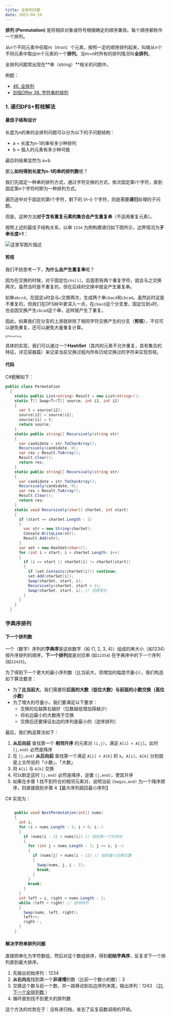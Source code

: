 ```yaml
---
title: 全排列问题
date: 2023-04-19
---
```


**排列 (Permutation)** 是将相异对象或符号根据确定的顺序重排。每个顺序都称作一个排列。

从n个不同元素中任取m（m≤n）个元素，按照一定的顺序排列起来，叫做从n个不同元素中取出m个元素的一个**排列**。当m=n时所有的排列情况叫**全排列**。

全排列问题常出现在**串（string）**相关的问题中。

例题：

- [46. 全排列](https://leetcode.cn/problems/permutations/)
- [剑指Offer 38. 字符串的排列](https://leetcode.cn/problems/zi-fu-chuan-de-pai-lie-lcof/)

<!-- more -->

### 1. 递归DFS+剪枝解法

#### 最佳子结构设计

长度为n的串的全排列问题可以分为以下的子问题结构：

- a = 长度为n-1的串有多少种排列
- b = 插入的元素有多少种可能

最后的结果显然为 a+b

那么**如何得到长度为n-1的串的排列数**呢？

我们先固定一种串的排列方式，通过字符交换的方式，依次固定第i个字符，直到固定第n个字符时即为一种排列方式。

遍历途中对于固定的第i个字符，剩下的 (n-i) 个字符，则是需要**递归**处理的子问题。

但是，这种方法**对于含有重复元素的集合会产生重复串**（不适用重复元素）。



按照上述的最佳子结构关系，以串 `1234` 为例构建递归如下图所示，边界情况为**子串长度=1**：

![这里写图片描述](https://picgo-1308055782.cos.ap-chengdu.myqcloud.com/picgo-new/202304191331027.jpeg)

#### 剪枝

我们不妨思考一下，**为什么会产生重复串**呢？

因为在交换的时候，对于固定位`chs[i]`，后面若有两个重复字符，就会与之交换两次，虽然当时是不重复的，但在后续的交换中就会产生重复串。

如串`abccd`，在固定`a`时会与`c`交换两次，生成两个串`cbacd`和`cbcad`。虽然此时这是不重复的，但我们在DFS树中更深入一点，在`cbacd`这个分支里，固定位到`a`时，也会因交换产生`cbcad`这个串，这样就产生了重复。

因此，如果我们在分支的上游就排除了相同字符交换产生的分支（**剪枝**），不仅可以避免重复，还可以避免大量重复计算。

<img src="https://pic.leetcode-cn.com/1599403497-GATdFr-Picture2.png" alt="Picture2.png" style="zoom: 50%;" />

具体的实现，我们可以通过一个**HashSet**（其内的元素不允许重复，具有集合的特征，详见容器篇）来记录当前交换过程内所有已经交换过的字符来实现剪枝。

#### 代码

C#题解如下：

```csharp
public class Permutation
  {
    static public List<string> Result = new List<string>();
    static T[] Swap<T>(T[] source, int i1, int i2)
    {
      var t = source[i2];
      source[i2] = source[i1];
      source[i1] = t;
      return source;
    }
    static public string[] Recursively(string str)
    {
      var candidate = str.ToCharArray();
      Recursively(candidate, 0);
      var res = Result.ToArray();
      Result.Clear();
      return res;
    }
    static public string[] Recursively(string str)
    {
      var candidate = str.ToCharArray();
      Recursively(candidate, 0);
      var res = Result.ToArray();
      Result.Clear();
      return res;
    }
    static void Recursively(char[] charSet, int start)
    {
      if (start == charSet.Length - 1)
      {
        var str = new String(charSet);
        Console.WriteLine(str);
        Result.Add(str);
      }
      var set = new HashSet<char>();
      for (int i = start; i < charSet.Length; i++)
      {
        if (i == start || charSet[i] != charSet[start])
        {
          if (set.Contains(charSet[i])) continue;
          set.Add(charSet[i]);
          Swap(charSet, start, i);
          Recursively(charSet, start + 1);
          Swap(charSet, start, i); // 还原变化
        }
      }
    }
  }
```

### 字典序排列

#### 下一个排列数

一个（数字）序列的**字典序**是这些数字（如 {1, 2, 3, 4}）组成的串大小（如1234）按升序排列的顺序，**下一个排列**就是对应串 (如`12354`) 在字典序中的下一个序列 (如`12435`)。

为了得到下一个更大的最小序列数（比当前大，但增加的幅度尽量小），我们构造如下算法要求：

- 为了**比当前大**，我们需要将**后面的大数（低位大数）与前面的小数交换（高位小数）**
- 为了增大的尽量小，我们要满足以下要求：
  - 交换的位越靠右越好（位数越低增加得越少）
  - 将右边最小的大数用于交换
  - 交换后还要保证右边的序列是最小的（逆序排列）

最后，我们构造算法如下：

1. **从后向前** 查找第一个 **相邻升序** 的元素对 `(i,j)`，满足 `A[i] < A[j]`。此时 `[j,end)` 必然是降序
2. 在 `[j,end)` **从后向前** 查找第一个满足 `A[i] < A[k]` 的 `k`。`A[i]`、`A[k]` 分别就是上文所说的「小数」、「大数」
3. 将 `A[i]` 与 `A[k]` 交换
4. 可以断定这时 `[j,end)` 必然是降序，逆置 `[j,end)`，使其升序
5. 如果在步骤 1 找不到符合的相邻元素对，说明当前 `[begin,end)` 为一个降序顺序，则直接跳到步骤 4【最大序列跳回最小序列】



C# 实现为：

```csharp

    public void NextPermutation(int[] nums)
    {
      int i;
      for (i = nums.Length - 1; i > 0; i--)
      {
        if (nums[i - 1] < nums[i]) // 找到第一个升序对
        {
          for (int j = nums.Length - 1; j >= i; j--)
          {
            if (nums[j] > nums[i - 1]) // 找到最小交换位置
            {
              Swap(nums, j, i - 1);
              break;
            }
          }
          break;
        }
      }
      int left = i, right = nums.Length - 1;
      while (left < right) // 逆序排列
      {
        Swap(nums, left, right);
        left++;
        right--;
      }
    }
```

#### 解决字符串排列问题

直接把串化为字符数组，然后对这个数组排序，得到**初始字典序**，反复求下一个排列直到最大排序。

1. 先输出初始序列：1234
2. **从右向左**找到第一个**非递增**的数（比前一个数小的数）：3
3. 交换这个数与前一个数，并一路移动到右边序列末尾，输出序列：1243  （[31. 下一个全排列数 ](https://leetcode.cn/problems/next-permutation/)）
4. 循环直到找不到更大的排列数

这个方法的优势在于：没有递归栈，省去了反复函数调用的开销。
